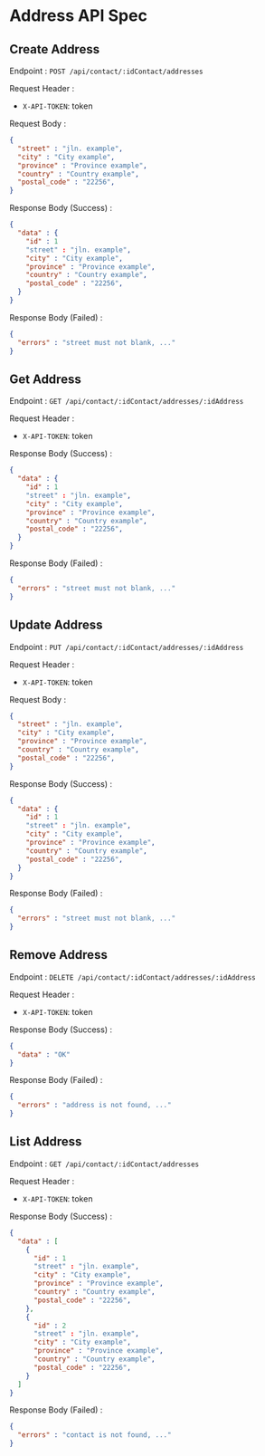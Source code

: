 # Address API Spec

## Create Address
Endpoint : `POST /api/contact/:idContact/addresses`

Request Header :
- `X-API-TOKEN`: token

Request Body :
```json
{
  "street" : "jln. example",
  "city" : "City example",
  "province" : "Province example",
  "country" : "Country example",
  "postal_code" : "22256",
}
```

Response Body (Success) :
```json
{
  "data" : {
    "id" : 1
    "street" : "jln. example",
    "city" : "City example",
    "province" : "Province example",
    "country" : "Country example",
    "postal_code" : "22256",
  }
}
```

Response Body (Failed) :
```json
{
  "errors" : "street must not blank, ..."
}
```

## Get Address
Endpoint : `GET /api/contact/:idContact/addresses/:idAddress`

Request Header :
- `X-API-TOKEN`: token

Response Body (Success) :
```json
{
  "data" : {
    "id" : 1
    "street" : "jln. example",
    "city" : "City example",
    "province" : "Province example",
    "country" : "Country example",
    "postal_code" : "22256",
  }
}
```

Response Body (Failed) :
```json
{
  "errors" : "street must not blank, ..."
}
```

## Update Address
Endpoint : `PUT /api/contact/:idContact/addresses/:idAddress`

Request Header :
- `X-API-TOKEN`: token

Request Body :
```json
{
  "street" : "jln. example",
  "city" : "City example",
  "province" : "Province example",
  "country" : "Country example",
  "postal_code" : "22256",
}
```

Response Body (Success) :
```json
{
  "data" : {
    "id" : 1
    "street" : "jln. example",
    "city" : "City example",
    "province" : "Province example",
    "country" : "Country example",
    "postal_code" : "22256",
  }
}
```

Response Body (Failed) :
```json
{
  "errors" : "street must not blank, ..."
}
```

## Remove Address
Endpoint : `DELETE /api/contact/:idContact/addresses/:idAddress`

Request Header :
- `X-API-TOKEN`: token

Response Body (Success) :
```json
{
  "data" : "OK"
}
```

Response Body (Failed) :
```json
{
  "errors" : "address is not found, ..."
}
```

## List Address
Endpoint : `GET /api/contact/:idContact/addresses`

Request Header :
- `X-API-TOKEN`: token

Response Body (Success) :
```json
{
  "data" : [
    {
      "id" : 1
      "street" : "jln. example",
      "city" : "City example",
      "province" : "Province example",
      "country" : "Country example",
      "postal_code" : "22256",
    },
    {
      "id" : 2
      "street" : "jln. example",
      "city" : "City example",
      "province" : "Province example",
      "country" : "Country example",
      "postal_code" : "22256",
    }
  ]
}
```

Response Body (Failed) :
```json
{
  "errors" : "contact is not found, ..."
}
```